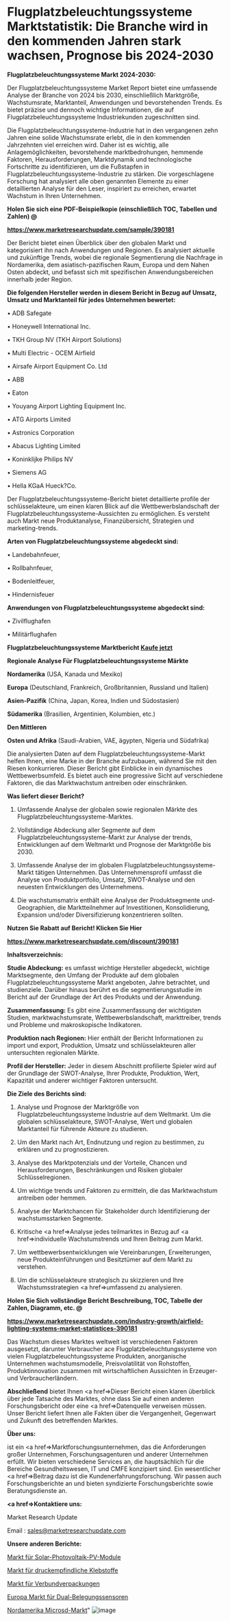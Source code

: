 # Flugplatzbeleuchtungssysteme Marktstatistik: Die Branche wird in den kommenden Jahren stark wachsen, Prognose bis 2024-2030

<strong>Flugplatzbeleuchtungssysteme Markt 2024-2030:</strong>

Der Flugplatzbeleuchtungssysteme Market Report bietet eine umfassende Analyse der Branche von 2024 bis 2030, einschließlich Marktgröße, Wachstumsrate, Marktanteil, Anwendungen und bevorstehenden Trends. Es bietet präzise und dennoch wichtige Informationen, die auf Flugplatzbeleuchtungssysteme Industriekunden zugeschnitten sind.

Die Flugplatzbeleuchtungssysteme-Industrie hat in den vergangenen zehn Jahren eine solide Wachstumsrate erlebt, die in den kommenden Jahrzehnten viel erreichen wird. Daher ist es wichtig, alle Anlagemöglichkeiten, bevorstehende marktbedrohungen, hemmende Faktoren, Herausforderungen, Marktdynamik und technologische Fortschritte zu identifizieren, um die Fußstapfen in Flugplatzbeleuchtungssysteme-Industrie zu stärken. Die vorgeschlagene Forschung hat analysiert alle oben genannten Elemente zu einer detaillierten Analyse für den Leser, inspiriert zu erreichen, erwartet Wachstum in Ihren Unternehmen.



<strong>Holen Sie sich eine PDF-Beispielkopie (einschließlich TOC, Tabellen und Zahlen) @
</strong>

<strong><a href=https://www.marketresearchupdate.com/sample/390181>

<strong>https://www.marketresearchupdate.com/sample/390181</u></font></a></strong></strong>

Der Bericht bietet einen Überblick über den globalen Markt und kategorisiert ihn nach Anwendungen und Regionen. Es analysiert aktuelle und zukünftige Trends, wobei die regionale Segmentierung die Nachfrage in Nordamerika, dem asiatisch-pazifischen Raum, Europa und dem Nahen Osten abdeckt, und befasst sich mit spezifischen Anwendungsbereichen innerhalb jeder Region.



<strong>Die folgenden Hersteller werden in diesem Bericht in Bezug auf Umsatz, Umsatz und Marktanteil für jedes Unternehmen bewertet:</strong>

• ADB Safegate

• Honeywell International Inc.

• TKH Group NV (TKH Airport Solutions)

• Multi Electric - OCEM Airfield

• Airsafe Airport Equipment Co. Ltd

• ABB

• Eaton

• Youyang Airport Lighting Equipment Inc.

• ATG Airports Limited

• Astronics Corporation

• Abacus Lighting Limited

• Koninklijke Philips NV

• Siemens AG

• Hella KGaA Hueck?Co.

Der Flugplatzbeleuchtungssysteme-Bericht bietet detaillierte profile der schlüsselakteure, um einen klaren Blick auf die Wettbewerbslandschaft der Flugplatzbeleuchtungssysteme-Aussichten zu ermöglichen. Es versteht auch Markt neue Produktanalyse, Finanzübersicht, Strategien und marketing-trends.



<strong>Arten von Flugplatzbeleuchtungssysteme abgedeckt sind:</strong>

• Landebahnfeuer,

• Rollbahnfeuer,

• Bodenleitfeuer,

• Hindernisfeuer



<strong>Anwendungen von Flugplatzbeleuchtungssysteme abgedeckt sind:</strong>

• Zivilflughafen

• Militärflughafen



<strong>Flugplatzbeleuchtungssysteme Marktbericht <a href=https://www.marketresearchupdate.com/buynow/390181>Kaufe jetzt</a></strong>



<strong>Regionale Analyse Für Flugplatzbeleuchtungssysteme Märkte</strong>



<strong>Nordamerika</strong> (USA, Kanada und Mexiko)



<strong>Europa</strong> (Deutschland, Frankreich, Großbritannien, Russland und Italien)



<strong>Asien-Pazifik</strong> (China, Japan, Korea, Indien und Südostasien)



<strong>Südamerika</strong> (Brasilien, Argentinien, Kolumbien, etc.)



<strong>Den Mittleren</strong> 

<strong>Osten und Afrika</strong> (Saudi-Arabien, VAE, ägypten, Nigeria und Südafrika)

Die analysierten Daten auf dem Flugplatzbeleuchtungssysteme-Markt helfen Ihnen, eine Marke in der Branche aufzubauen, während Sie mit den Riesen konkurrieren. Dieser Bericht gibt Einblicke in ein dynamisches Wettbewerbsumfeld. Es bietet auch eine progressive Sicht auf verschiedene Faktoren, die das Marktwachstum antreiben oder einschränken.



<strong>Was liefert dieser Bericht?</strong>

1. Umfassende Analyse der globalen sowie regionalen Märkte des Flugplatzbeleuchtungssysteme-Marktes.

2. Vollständige Abdeckung aller Segmente auf dem Flugplatzbeleuchtungssysteme-Markt zur Analyse der trends, Entwicklungen auf dem Weltmarkt und Prognose der Marktgröße bis 2030.

3. Umfassende Analyse der im globalen Flugplatzbeleuchtungssysteme-Markt tätigen Unternehmen. Das Unternehmensprofil umfasst die Analyse von Produktportfolio, Umsatz, SWOT-Analyse und den neuesten Entwicklungen des Unternehmens.

4. Die wachstumsmatrix enthält eine Analyse der Produktsegmente und-Geographien, die Marktteilnehmer auf Investitionen, Konsolidierung, Expansion und/oder Diversifizierung konzentrieren sollten.



<strong>Nutzen Sie Rabatt auf Bericht! Klicken Sie Hier
</strong>

<strong><a href=https://www.marketresearchupdate.com/discount/390181>https://www.marketresearchupdate.com/discount/390181</b></u></font></strong></a>



<strong>Inhaltsverzeichnis:</strong>



<strong>Studie Abdeckung:</strong> es umfasst wichtige Hersteller abgedeckt, wichtige Marktsegmente, den Umfang der Produkte auf dem globalen Flugplatzbeleuchtungssysteme Markt angeboten, Jahre betrachtet, und studienziele. Darüber hinaus berührt es die segmentierungsstudie im Bericht auf der Grundlage der Art des Produkts und der Anwendung.



<strong>Zusammenfassung:</strong> Es gibt eine Zusammenfassung der wichtigsten Studien, marktwachstumsrate, Wettbewerbslandschaft, markttreiber, trends und Probleme und makroskopische Indikatoren.



<strong>Produktion nach Regionen:</strong> Hier enthält der Bericht Informationen zu import und export, Produktion, Umsatz und schlüsselakteuren aller untersuchten regionalen Märkte.



<strong>Profil der Hersteller:</strong> Jeder in diesem Abschnitt profilierte Spieler wird auf der Grundlage der SWOT-Analyse, Ihrer Produkte, Produktion, Wert, Kapazität und anderer wichtiger Faktoren untersucht.



<strong>Die Ziele des Berichts sind:</strong>

1) Analyse und Prognose der Marktgröße von Flugplatzbeleuchtungssysteme Industrie auf dem Weltmarkt.
Um die globalen schlüsselakteure, SWOT-Analyse, Wert und globalen Marktanteil für führende Akteure zu studieren.

2) Um den Markt nach Art, Endnutzung und region zu bestimmen, zu erklären und zu prognostizieren.

3) Analyse des Marktpotenzials und der Vorteile, Chancen und Herausforderungen, Beschränkungen und Risiken globaler Schlüsselregionen.

4) Um wichtige trends und Faktoren zu ermitteln, die das Marktwachstum antreiben oder hemmen.

5) Analyse der Marktchancen für Stakeholder durch Identifizierung der wachstumsstarken Segmente.

6) Kritische <a href=>Analyse</a> jedes teilmarktes in Bezug auf <a href=>individuelle</a> Wachstumstrends und Ihren Beitrag zum Markt.

7) Um wettbewerbsentwicklungen wie Vereinbarungen, Erweiterungen, neue Produkteinführungen und Besitztümer auf dem Markt zu verstehen.

8) Um die schlüsselakteure strategisch zu skizzieren und Ihre Wachstumsstrategien <a href=>umfassend</a> zu analysieren.



<strong>Holen Sie Sich vollständige Bericht Beschreibung, TOC, Tabelle der Zahlen, Diagramm, etc. @ </strong>

<strong><a href=https://www.marketresearchupdate.com/industry-growth/airfield-lighting-systems-market-statistices-390181>https://www.marketresearchupdate.com/industry-growth/airfield-lighting-systems-market-statistices-390181</a></font></strong>

Das Wachstum dieses Marktes weltweit ist verschiedenen Faktoren ausgesetzt, darunter Verbraucher ace Flugplatzbeleuchtungssysteme von vielen Flugplatzbeleuchtungssysteme Produkten, anorganische Unternehmen wachstumsmodelle, Preisvolatilität von Rohstoffen, Produktinnovation zusammen mit wirtschaftlichen Aussichten in Erzeuger-und Verbraucherländern.



<strong>Abschließend</strong> bietet Ihnen <a href=>Dieser</a> Bericht einen klaren überblick über jede Tatsache des Marktes, ohne dass Sie auf einen anderen Forschungsbericht oder eine <a href=>Datenquelle</a> verweisen müssen. Unser Bericht liefert Ihnen alle Fakten über die Vergangenheit, Gegenwart und Zukunft des betreffenden Marktes.



<strong>Über uns:</strong>

 ist ein <a href=>Marktfors</a>chungsunternehmen, das die Anforderungen großer Unternehmen, Forschungsagenturen und anderer Unternehmen erfüllt. Wir bieten verschiedene Services an, die hauptsächlich für die Bereiche Gesundheitswesen, IT und CMFE konzipiert sind. Ein wesentlicher <a href=>Beitrag</a> dazu ist die Kundenerfahrungsforschung. Wir passen auch Forschungsberichte an und bieten syndizierte Forschungsberichte sowie Beratungsdienste an.



<strong><a href=>Kontaktiere uns:</a></strong>

Market Research Update

Email : sales@marketresearchupdate.com



<strong>Unsere anderen Berichte:</strong>

<a href=https://www.linkedin.com/pulse/solar-photovoltaic-pv-panels-market-latest>Markt für Solar-Photovoltaik-PV-Module</a>

<a href=https://www.linkedin.com/pulse/pressure-sensitive-adhesive-market-outlooks>Markt für druckempfindliche Klebstoffe</a>

<a href=https://www.linkedin.com/pulse/composite-packaging-market-sizing-up-anticipating-trends>Markt für Verbundverpackungen</a>

<a href=https://www.linkedin.com/pulse/europe-dual-occupancy-sensor-market-2023-thriving>Europa Markt für Dual-Belegungssensoren</a>

<a href=https://www.linkedin.com/pulse/north-america-microsd-market-2023-2030-growth-opportunity>Nordamerika Microsd-Markt</a>"
![image](https://github.com/Gayatrikarjule/Market-Analysis-361/assets/97346546/fe403fe8-6c76-4119-ab61-c57751912f4d)
